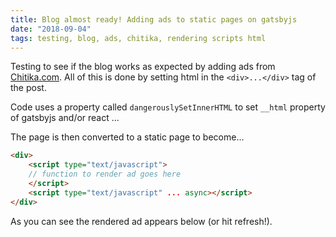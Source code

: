```yaml
---
title: Blog almost ready! Adding ads to static pages on gatsbyjs
date: "2018-09-04"
tags: testing, blog, ads, chitika, rendering scripts html
---
```


Testing to see if the blog works as expected by adding ads from <a href="https://chitika.com">Chitika.com</a>. All of this is done by setting html in the `<div>...</div>` tag of the post.

Code uses a property called `dangerouslySetInnerHTML` to set `__html` property of gatsbyjs and/or react ...

<!-- add placed below -->
<center>
<div>
    <script type="text/javascript">
    ( function() {
        if (window.CHITIKA === undefined) { window.CHITIKA = { 'units' : [] }; };
        var unit = {"calltype":"async[0]","publisher":"akarnawat","width":320,"height":50,"sid":"Chitika Default"};
        var placement_id = window.CHITIKA.units.length;
        window.CHITIKA.units.push(unit);
        document.write('<div id="chitikaAdBlock-' + placement_id + '"></div>');
    }());
    </script>
    <script type="text/javascript" src="//cdn.chitika.net/getads.js" async></script>
</div>
</center>

The page is then converted to a static page to become...

```html
<div>
    <script type="text/javascript">
    // function to render ad goes here
    </script>
    <script type="text/javascript" ... async></script>
</div>
```

As you can see the rendered ad appears below (or hit refresh!).

<br/><br/>


